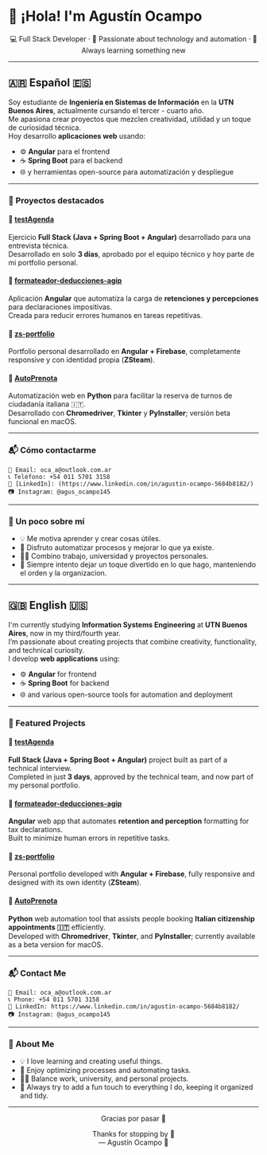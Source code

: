 # 👋 ¡Hola! I'm Agustín Ocampo

<p align="center">
  💻 Full Stack Developer · 🚀 Passionate about technology and automation · 🧠 Always learning something new
</p>

---

## 🇦🇷 Español 🇪🇸  

Soy estudiante de **Ingeniería en Sistemas de Información** en la **UTN Buenos Aires**, actualmente cursando el tercer - cuarto año.  
Me apasiona crear proyectos que mezclen creatividad, utilidad y un toque de curiosidad técnica.  
Hoy desarrollo **aplicaciones web** usando:
- ⚙️ **Angular** para el frontend  
- ☕ **Spring Boot** para el backend  
- 🌐 y herramientas open-source para automatización y despliegue

---

### 🧩 Proyectos destacados

#### 🧠 [**testAgenda**](https://github.com/agusocampo145/testAgenda)
Ejercicio **Full Stack (Java + Spring Boot + Angular)** desarrollado para una entrevista técnica.  
Desarrollado en solo **3 días**, aprobado por el equipo técnico y hoy parte de mi portfolio personal.  

#### 🧾 [**formateador-deducciones-agip**](https://github.com/agusocampo145/formateador-deducciones-agip)
Aplicación **Angular** que automatiza la carga de **retenciones y percepciones** para declaraciones impositivas.  
Creada para reducir errores humanos en tareas repetitivas.  

#### 🎨 [**zs-portfolio**](https://github.com/agusocampo145/zs-portfolio)
Portfolio personal desarrollado en **Angular + Firebase**, completamente responsive y con identidad propia (**ZSteam**).  

#### 🤖 [**AutoPrenota**](https://github.com/agusocampo145/AutoPrenota)
Automatización web en **Python** para facilitar la reserva de turnos de ciudadanía italiana 🇮🇹.  
Desarrollado con **Chromedriver**, **Tkinter** y **PyInstaller**; versión beta funcional en macOS.  

---

### 📬 Cómo contactarme
```
📧 Email: oca_a@outlook.com.ar  
📞 Teléfono: +54 011 5701 3158  
🔗 [LinkedIn]: (https://www.linkedin.com/in/agustin-ocampo-5684b8182/)  
📷 Instagram: @agus_ocampo145  
```

---

### 🧭 Un poco sobre mí
- 💡 Me motiva aprender y crear cosas útiles.  
- 🧠 Disfruto automatizar procesos y mejorar lo que ya existe.  
- 🧑‍🎓 Combino trabajo, universidad y proyectos personales.  
- 🐼 Siempre intento dejar un toque divertido en lo que hago, manteniendo el orden y la organizacion.  

---

## 🇬🇧 English 🇺🇸  

I'm currently studying **Information Systems Engineering** at **UTN Buenos Aires**, now in my third/fourth year.  
I’m passionate about creating projects that combine creativity, functionality, and technical curiosity.  
I develop **web applications** using:
- ⚙️ **Angular** for frontend  
- ☕ **Spring Boot** for backend  
- 🌐 and various open-source tools for automation and deployment

---

### 🧩 Featured Projects

#### 🧠 [**testAgenda**](https://github.com/agusocampo145/testAgenda)
**Full Stack (Java + Spring Boot + Angular)** project built as part of a technical interview.  
Completed in just **3 days**, approved by the technical team, and now part of my personal portfolio.  

#### 🧾 [**formateador-deducciones-agip**](https://github.com/agusocampo145/formateador-deducciones-agip)
**Angular** web app that automates **retention and perception** formatting for tax declarations.  
Built to minimize human errors in repetitive tasks.  

#### 🎨 [**zs-portfolio**](https://github.com/agusocampo145/zs-portfolio)
Personal portfolio developed with **Angular + Firebase**, fully responsive and designed with its own identity (**ZSteam**).  

#### 🤖 [**AutoPrenota**](https://github.com/agusocampo145/AutoPrenota)
**Python** web automation tool that assists people booking **Italian citizenship appointments 🇮🇹** efficiently.  
Developed with **Chromedriver**, **Tkinter**, and **PyInstaller**; currently available as a beta version for macOS.  

---

### 📬 Contact Me
```
📧 Email: oca_a@outlook.com.ar  
📞 Phone: +54 011 5701 3158  
🔗 LinkedIn: https://www.linkedin.com/in/agustin-ocampo-5684b8182/  
📷 Instagram: @agus_ocampo145  
```

---

### 🧭 About Me
- 💡 I love learning and creating useful things.  
- 🧠 Enjoy optimizing processes and automating tasks.  
- 🧑‍🎓 Balance work, university, and personal projects.  
- 🐼 Always try to add a fun touch to everything I do, keeping it organized and tidy.  

---

<p align="center">Gracias por pasar 👋<br>

<p align="center">Thanks for stopping by 👋<br> — Agustín Ocampo 🐼</p>
